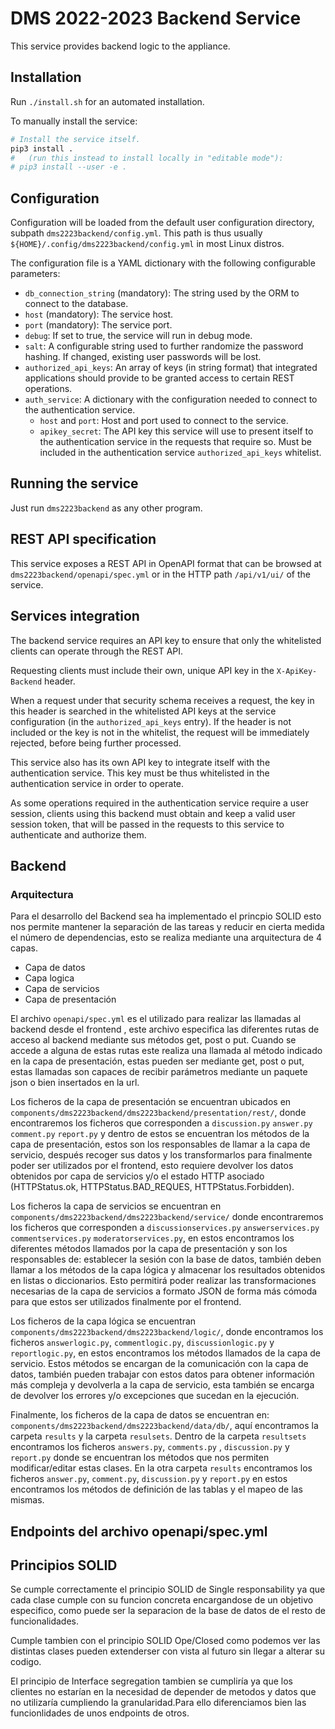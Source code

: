# DMS 2022-2023 Backend Service

This service provides backend logic to the appliance.

## Installation

Run `./install.sh` for an automated installation.

To manually install the service:

```bash
# Install the service itself.
pip3 install .
#   (run this instead to install locally in "editable mode"):
# pip3 install --user -e .
```

## Configuration

Configuration will be loaded from the default user configuration directory, subpath `dms2223backend/config.yml`. This path is thus usually `${HOME}/.config/dms2223backend/config.yml` in most Linux distros.

The configuration file is a YAML dictionary with the following configurable parameters:

- `db_connection_string` (mandatory): The string used by the ORM to connect to the database.
- `host` (mandatory): The service host.
- `port` (mandatory): The service port.
- `debug`: If set to true, the service will run in debug mode.
- `salt`: A configurable string used to further randomize the password hashing. If changed, existing user passwords will be lost.
- `authorized_api_keys`: An array of keys (in string format) that integrated applications should provide to be granted access to certain REST operations.
- `auth_service`: A dictionary with the configuration needed to connect to the authentication service.
  - `host` and `port`: Host and port used to connect to the service.
  - `apikey_secret`: The API key this service will use to present itself to the authentication service in the requests that require so. Must be included in the authentication service `authorized_api_keys` whitelist.

## Running the service

Just run `dms2223backend` as any other program.

## REST API specification

This service exposes a REST API in OpenAPI format that can be browsed at `dms2223backend/openapi/spec.yml` or in the HTTP path `/api/v1/ui/` of the service.

## Services integration

The backend service requires an API key to ensure that only the whitelisted clients can operate through the REST API.

Requesting clients must include their own, unique API key in the `X-ApiKey-Backend` header.

When a request under that security schema receives a request, the key in this header is searched in the whitelisted API keys at the service configuration (in the `authorized_api_keys` entry). If the header is not included or the key is not in the whitelist, the request will be immediately rejected, before being further processed.

This service also has its own API key to integrate itself with the authentication service. This key must be thus whitelisted in the authentication service in order to operate.

As some operations required in the authentication service require a user session, clients using this backend must obtain and keep a valid user session token, that will be passed in the requests to this service to authenticate and authorize them.


## Backend

### Arquitectura

Para el desarrollo del Backend sea ha implementado el princpio SOLID esto nos permite mantener la separación de las tareas y reducir en cierta medida el número de dependencias, esto se realiza mediante una arquitectura de 4 capas.
- Capa de datos
- Capa logica
- Capa de servicios
- Capa de presentación

El archivo `openapi/spec.yml` es el utilizado para realizar las llamadas al backend desde el frontend , este archivo especifica las diferentes rutas de acceso al backend mediante sus métodos get, post o put. Cuando se accede a alguna de estas rutas este realiza una llamada al método indicado en la capa de presentación, estas pueden ser mediante get, post o put, estas llamadas son capaces de recibir parámetros mediante un paquete json o bien insertados en la url.

Los ficheros de la capa de presentación se encuentran ubicados en `components/dms2223backend/dms2223backend/presentation/rest/`, donde encontraremos los ficheros que corresponden a `discussion.py` `answer.py` `comment.py` `report.py` y dentro de estos se encuentran los métodos de la capa de presentación, estos son los responsables de llamar a la capa de servicio, después recoger sus datos y los transformarlos para finalmente poder ser utilizados por el frontend, esto requiere devolver los datos obtenidos por capa de servicios y/o el estado HTTP asociado (HTTPStatus.ok, HTTPStatus.BAD_REQUES, HTTPStatus.Forbidden).

Los ficheros la capa de servicios se encuentran en `components/dms2223backend/dms2223backend/service/` donde encontraremos los ficheros que corresponden a `discussionservices.py` `answerservices.py` `commentservices.py` `moderatorservices.py`, en estos encontramos los diferentes métodos llamados por la capa de presentación y son los responsables de: establecer la sesión con la base de datos, también deben llamar a los métodos de la capa lógica y almacenar los resultados obtenidos en listas o diccionarios. Esto permitirá poder realizar las transformaciones necesarias de la capa de servicios a formato JSON de forma más cómoda para que estos ser utilizados finalmente por el frontend.

Los ficheros de la capa lógica se encuentran `components/dms2223backend/dms2223backend/logic/`, donde encontramos los ficheros `answerlogic.py`, `commentlogic.py`, `discussionlogic.py` y `reportlogic.py`, en estos encontramos los métodos llamados de la capa de servicio. Estos métodos se encargan de la comunicación con la capa de datos, también pueden trabajar con estos datos para obtener información más compleja y devolverla a la capa de servicio, esta también se encarga de devolver  los errores y/o excepciones que sucedan en la ejecución.

Finalmente, los ficheros de la capa de datos se encuentran en: `components/dms2223backend/dms2223backend/data/db/`, aquí encontramos la carpeta `results` y la carpeta `resulsets`. Dentro de la carpeta `resultsets` encontramos los ficheros `answers.py`, `comments.py` , `discussion.py` y `report.py` donde se encuentran los métodos que nos permiten modificar/editar estas clases. En la otra carpeta `results` encontramos los ficheros `answer.py`, `comment.py`, `discussion.py` y `report.py` en estos encontramos los métodos de definición de las tablas y el mapeo de las mismas.

## Endpoints del archivo openapi/spec.yml

## Principios SOLID
Se cumple correctamente el principio SOLID de Single responsability ya que cada clase cumple con su funcion concreta encargandose de un objetivo especifico, como puede ser la separacion de la base de datos de el resto de funcionalidades.

Cumple tambien con el principio SOLID Ope/Closed como podemos ver las distintas clases pueden extenderser con vista al futuro sin llegar a alterar su codigo.

El principio de Interface segregation tambien se cumpliría ya que los clientes no estarían en la necesidad de depender de metodos y datos que no utilizaría cumpliendo la granularidad.Para ello diferenciamos bien las funcionlidades de unos endpoints de otros.
